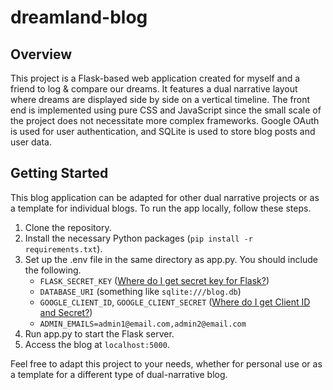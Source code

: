 # dreamland-blog

## Overview
This project is a Flask-based web application created for myself and a friend to log & compare our dreams. It features a dual narrative layout where dreams are displayed side by side on a vertical timeline. The front end is implemented using pure CSS and JavaScript since the small scale of the project does not necessitate more complex frameworks. Google OAuth is used for user authentication, and SQLite is used to store blog posts and user data. 

## Getting Started
This blog application can be adapted for other dual narrative projects or as a template for individual blogs. To run the app locally, follow these steps.
1. Clone the repository.
2. Install the necessary Python packages (`pip install -r requirements.txt`).
3. Set up the .env file in the same directory as app.py. You should include the following.
   - `FLASK_SECRET_KEY` ([Where do I get secret key for Flask?](https://stackoverflow.com/questions/34902378/where-do-i-get-secret-key-for-flask))
   - `DATABASE_URI` (something like `sqlite:///blog.db`)
   - `GOOGLE_CLIENT_ID`, `GOOGLE_CLIENT_SECRET` ([Where do I get Client ID and Secret?](https://analytify.io/get-google-client-id-and-client-secret/))
   - `ADMIN_EMAILS=admin1@email.com,admin2@email.com`
5. Run app.py to start the Flask server.
6. Access the blog at `localhost:5000`.

Feel free to adapt this project to your needs, whether for personal use or as a template for a different type of dual-narrative blog.
